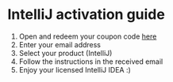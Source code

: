 # IntelliJ activation guide
1. Open and redeem your coupon code [here](https://www.jetbrains.com/store/redeem/)
3. Enter your email address
4. Select your product (IntelliJ)
4. Follow the instructions in the received email
5. Enjoy your licensed IntelliJ IDEA :)

